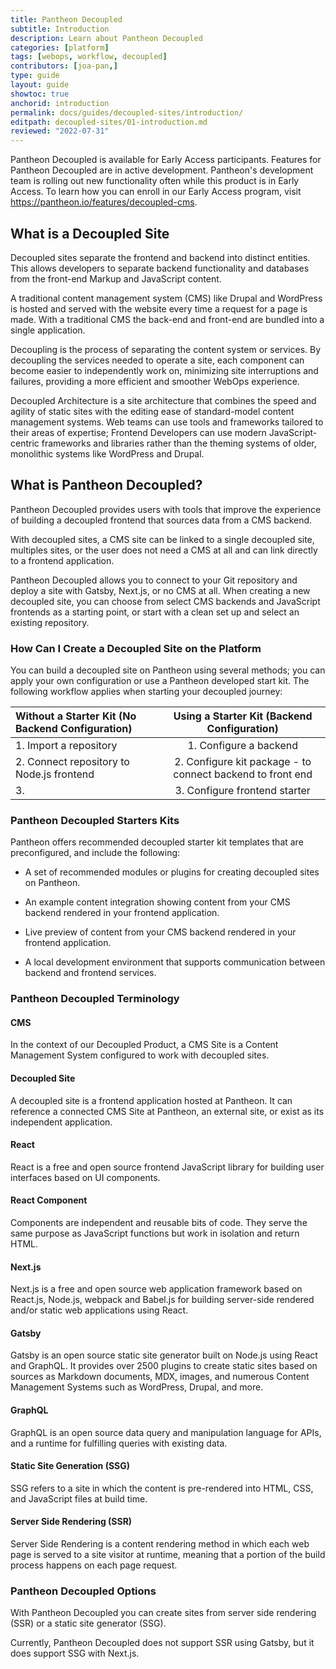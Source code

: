 ```yaml
---
title: Pantheon Decoupled
subtitle: Introduction
description: Learn about Pantheon Decoupled 
categories: [platform]
tags: [webops, workflow, decoupled]
contributors: [joa-pan,]
type: guide
layout: guide
showtoc: true
anchorid: introduction
permalink: docs/guides/decoupled-sites/introduction/
editpath: decoupled-sites/01-introduction.md
reviewed: "2022-07-31"
---
```


<Alert title="Early Access" type="info" icon="leaf">

Pantheon Decoupled is available for Early Access participants. Features for Pantheon Decoupled are in active development. Pantheon's development team is  rolling out new functionality often while this product is in Early Access. To learn how you can enroll in our Early Access program, visit https://pantheon.io/features/decoupled-cms.

</Alert>


## What is a Decoupled Site

Decoupled sites separate the frontend and backend into distinct entities. This allows developers to separate backend functionality and databases from the front-end Markup and JavaScript content.

A traditional content management system (CMS) like Drupal and WordPress is hosted and served with the website every time a request for a page is made. With a traditional CMS the back-end and front-end are bundled into a single application.

Decoupling is the process of separating the content system or services. By decoupling the services needed to operate a site, each component can become easier to independently work on, minimizing site interruptions and failures, providing a more efficient and smoother WebOps experience. 

Decoupled Architecture is a site architecture that combines the speed and agility of static sites with the editing ease of standard-model content management systems. Web teams can use tools and frameworks tailored to their areas of expertise; Frontend Developers can use modern JavaScript-centric frameworks and libraries rather than the theming systems of older, monolithic systems like WordPress and Drupal.

## What is Pantheon Decoupled?

Pantheon Decoupled provides users with tools that improve the experience of building a decoupled frontend that sources data from a CMS backend. 

With decoupled sites, a CMS site can be linked to a single decoupled site, multiples sites, or the user does not need a CMS at all and can link directly to a frontend application.

Pantheon Decoupled allows you to connect to your Git repository and deploy a site with Gatsby, Next.js, or no CMS at all. When creating a new decoupled site, you can choose from select CMS backends and JavaScript frontends as a starting point, or start with a clean set up and select an existing repository. 

### How Can I Create a Decoupled Site on the Platform

You can build a decoupled site on Pantheon using several methods; you can apply your own configuration or use a Pantheon developed start kit.  The following workflow applies when starting your decoupled journey:

| Without a Starter Kit (No Backend Configuration)    | Using a Starter Kit (Backend Configuration)|
| :---                                                |    :----:                                  |
| 1. Import a repository                              | 1. Configure a backend                     | 
| 2. Connect repository to Node.js frontend           | 2. Configure kit package - to connect backend to front end|                               
| 3.                                                  | 3. Configure frontend starter              |


### Pantheon Decoupled Starters Kits

Pantheon offers recommended decoupled starter kit templates that are preconfigured, and include the following:

* A set of recommended modules or plugins for creating decoupled sites on Pantheon.

* An example content integration showing content from your CMS backend rendered in your frontend application.

* Live preview of content from your CMS backend rendered in your frontend application.

* A local development environment that supports communication between backend and frontend services.


### Pantheon Decoupled Terminology

<Accordion title="Terms to know related to Pantheon Decoupled" id="terms-decoupled" icon="info-sign">

#### CMS  
In the context of our Decoupled Product, a CMS Site is a Content Management System configured to work with decoupled sites.

#### Decoupled Site
A decoupled site is a frontend application hosted at Pantheon. It can reference a connected CMS Site at Pantheon, an external site, or exist as its independent application.

#### React
React is a free and open source frontend JavaScript library for building user interfaces based on UI components.

#### React Component
Components are independent and reusable bits of code. They serve the same purpose as JavaScript functions but work in isolation and return HTML.

#### Next.js
Next.js is a free and open source web application framework based on React.js, Node.js, webpack and Babel.js for building server-side rendered and/or static web applications using React.

#### Gatsby
Gatsby is an open source static site generator built on Node.js using React and GraphQL. It provides over 2500 plugins to create static sites based on sources as Markdown documents, MDX, images, and numerous Content Management Systems such as WordPress, Drupal, and more.

#### GraphQL
GraphQL is an open source data query and manipulation language for APIs, and a runtime for fulfilling queries with existing data. 

#### Static Site Generation (SSG)
SSG refers to a site in which the content is pre-rendered into HTML, CSS, and JavaScript files at build time.

#### Server Side Rendering (SSR)
Server Side Rendering is a content rendering method in which each web page is served to a site visitor at runtime, meaning that a portion of the build process happens on each page request.

</Accordion>

### Pantheon Decoupled Options
With Pantheon Decoupled you can create sites from server side rendering (SSR) or a static site generator (SSG).

Currently, Pantheon Decoupled does not support SSR using Gatsby, but it does support SSG with Next.js.

